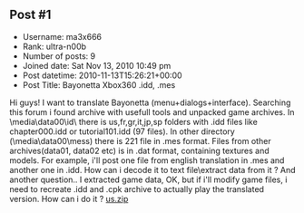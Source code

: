 ## Post #1
- Username: ma3x666
- Rank: ultra-n00b
- Number of posts: 9
- Joined date: Sat Nov 13, 2010 10:49 pm
- Post datetime: 2010-11-13T15:26:21+00:00
- Post Title: Bayonetta Xbox360 .idd, .mes

Hi guys! I want to translate  Bayonetta (menu+dialogs+interface). Searching this forum i found archive with usefull tools and unpacked game archives. In \media\data00\id\ there is us,fr,gr,it,jp,sp folders with .idd files like chapter000.idd or tutorial101.idd (97 files). In other directory (\media\data00\mess\) there is 221 file in .mes format. Files from other archives(data01, data02 etc) is in .dat format, containing textures and models. 
For example, i'll post one file from english translation in .mes and another one in .idd. How can i decode it to text file\extract data from it ? And another question.. I extracted game data, OK, but if i'll modify game files, i need to recreate .idd and .cpk archive to actually play the translated version. How can i do it ?
[us.zip](https://xentaxbackup.github.io/file/3597_us.zip)

